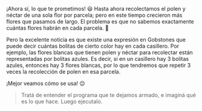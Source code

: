 <gs-attire
  attire-url="https://raw.githubusercontent.com/MumukiProject/mumuki-guia-gobstones-practica-repeticion-simple-kids/master/assets/attires/config.json">
</gs-attire>
<gs-toolbox
  toolbox-url="https://raw.githubusercontent.com/MumukiProject/mumuki-guia-gobstones-practica-repeticion-simple-kids/master/assets/toolbox.xml">
</gs-toolbox>

¡Ahora sí, lo que te prometimos! :smiley: Hasta ahora recolectamos el polen y néctar de una sola flor por parcela; pero en este tiempo crecieron más flores que pasamos de largo. El problema es que no sabemos exactamente cuántas flores habrán en cada parcela. :bow:

Pero la excelente noticia es que existe una expresión en Gobstones que puede decir cuántas bolitas de cierto color hay en cada casillero. Por ejemplo, las flores blancas que tienen polen y néctar para recolectar están representadas por bolitas azules. Es decir, si en un casillero hay 3 bolitas azules, entonces hay 3 flores blancas, por lo que tendremos que repetir 3 veces la recolección de polen en esa parcela. 

¡Mejor veamos cómo se usa! :wink:

> Tratá de entender el programa que te dejamos armado, e imaginá qué es lo que hace. Luego ejecutalo.
